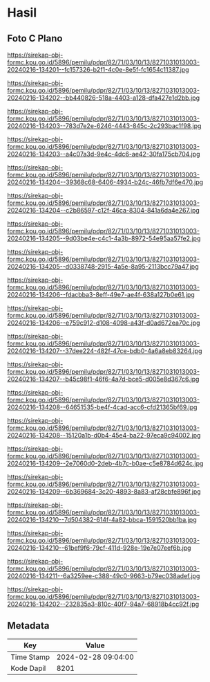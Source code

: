 # Hasil

## Foto C Plano

https://sirekap-obj-formc.kpu.go.id/5896/pemilu/pdpr/82/71/03/10/13/8271031013003-20240216-134201--fc157326-b2f1-4c0e-8e5f-fc1654c11387.jpg

https://sirekap-obj-formc.kpu.go.id/5896/pemilu/pdpr/82/71/03/10/13/8271031013003-20240216-134202--bb440826-518a-4403-a128-dfa427e1d2bb.jpg

https://sirekap-obj-formc.kpu.go.id/5896/pemilu/pdpr/82/71/03/10/13/8271031013003-20240216-134203--783d7e2e-6246-4443-845c-2c293bac1f98.jpg

https://sirekap-obj-formc.kpu.go.id/5896/pemilu/pdpr/82/71/03/10/13/8271031013003-20240216-134203--a4c07a3d-9e4c-4dc6-ae42-30fa175cb704.jpg

https://sirekap-obj-formc.kpu.go.id/5896/pemilu/pdpr/82/71/03/10/13/8271031013003-20240216-134204--39368c68-6406-4934-b24c-46fb7df6e470.jpg

https://sirekap-obj-formc.kpu.go.id/5896/pemilu/pdpr/82/71/03/10/13/8271031013003-20240216-134204--c2b86597-c12f-46ca-8304-841a6da4e267.jpg

https://sirekap-obj-formc.kpu.go.id/5896/pemilu/pdpr/82/71/03/10/13/8271031013003-20240216-134205--9d03be4e-c4c1-4a3b-8972-54e95aa57fe2.jpg

https://sirekap-obj-formc.kpu.go.id/5896/pemilu/pdpr/82/71/03/10/13/8271031013003-20240216-134205--d0338748-2915-4a5e-8a95-2113bcc79a47.jpg

https://sirekap-obj-formc.kpu.go.id/5896/pemilu/pdpr/82/71/03/10/13/8271031013003-20240216-134206--fdacbba3-8eff-49e7-ae4f-638a127b0e61.jpg

https://sirekap-obj-formc.kpu.go.id/5896/pemilu/pdpr/82/71/03/10/13/8271031013003-20240216-134206--e759c912-d108-4098-a43f-d0ad672ea70c.jpg

https://sirekap-obj-formc.kpu.go.id/5896/pemilu/pdpr/82/71/03/10/13/8271031013003-20240216-134207--37dee224-482f-47ce-bdb0-4a6a8eb83264.jpg

https://sirekap-obj-formc.kpu.go.id/5896/pemilu/pdpr/82/71/03/10/13/8271031013003-20240216-134207--b45c98f1-46f6-4a7d-bce5-d005e8d367c6.jpg

https://sirekap-obj-formc.kpu.go.id/5896/pemilu/pdpr/82/71/03/10/13/8271031013003-20240216-134208--64651535-be4f-4cad-acc6-cfd21365bf69.jpg

https://sirekap-obj-formc.kpu.go.id/5896/pemilu/pdpr/82/71/03/10/13/8271031013003-20240216-134208--15120a1b-d0b4-45e4-ba22-97eca9c94002.jpg

https://sirekap-obj-formc.kpu.go.id/5896/pemilu/pdpr/82/71/03/10/13/8271031013003-20240216-134209--2e7060d0-2deb-4b7c-b0ae-c5e8784d624c.jpg

https://sirekap-obj-formc.kpu.go.id/5896/pemilu/pdpr/82/71/03/10/13/8271031013003-20240216-134209--6b369684-3c20-4893-8a83-af28cbfe896f.jpg

https://sirekap-obj-formc.kpu.go.id/5896/pemilu/pdpr/82/71/03/10/13/8271031013003-20240216-134210--7d504382-614f-4a82-bbca-1591520bb1ba.jpg

https://sirekap-obj-formc.kpu.go.id/5896/pemilu/pdpr/82/71/03/10/13/8271031013003-20240216-134210--61bef9f6-79cf-411d-928e-19e7e07eef6b.jpg

https://sirekap-obj-formc.kpu.go.id/5896/pemilu/pdpr/82/71/03/10/13/8271031013003-20240216-134211--6a3259ee-c388-49c0-9663-b79ec038adef.jpg

https://sirekap-obj-formc.kpu.go.id/5896/pemilu/pdpr/82/71/03/10/13/8271031013003-20240216-134202--232835a3-810c-40f7-94a7-68918b4cc92f.jpg


## Metadata

| Key        | Value               |
| ---------- | ------------------- |
| Time Stamp | 2024-02-28 09:04:00 |
| Kode Dapil | 8201                |




